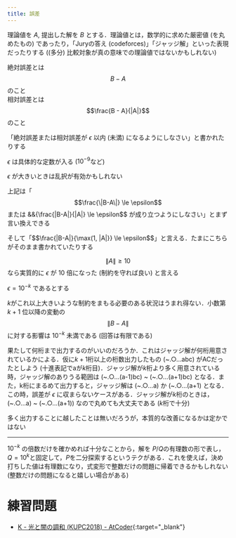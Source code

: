 ```yaml
---
title: 誤差
---
```


理論値を $A$, 提出した解を $B$ とする．理論値とは，数学的に求めた厳密値 (を丸めたもの) であったり，「Juryの答え (codeforces)」「ジャッジ解」といった表現だったりする ((多分) 比較対象が真の意味での理論値ではないかもしれない)

絶対誤差とは $$B - A$$ のこと  
相対誤差とは $$\frac{B - A}{|A|}$$ のこと

「絶対誤差または相対誤差が $\epsilon$ 以内 (未満) になるようにしなさい」と書かれたりする

$\epsilon$ は具体的な定数が入る ($10^{-9}$など)

$\epsilon$ が大きいときは乱択が有効かもしれない

上記は「$$\frac{\|B-A\|} \le \epsilon$$ または &&{\frac{\|B-A\|}{\|A\|} \le \epsilon$$ が成り立つようにしなさい」とまず言い換えできる

そして「$$\frac{\|B-A\|}{\max(1, \|A\|}} \le \epsilon$$」と言える．たまにこちらがそのまま書かれていたりする

$$\|A\| \geq 10$$ なら実質的に $\epsilon$ が $10$ 倍になった (制約を守れば良い) と言える

$\epsilon = 10^{-k}$ であるとする

$k$がこれ以上大きいような制約をまもる必要のある状況はうまれ得ない．小数第 $k+1$ 位以降の変動の $$\|B-A\|$$に対する影響は $10^{-k}$ 未満である (回答は有限である) 

果たして何桁まで出力するのがいいのだろうか．これはジャッジ解が何桁用意されているかによる．仮に$k+1$桁以上の桁数出力したもの (~.○…abc) がACだったとしよう (十進表記でaが$k$桁目)．ジャッジ解が$k$桁より多く用意されている時，ジャッジ解のありうる範囲は (~.○…(a-1)bc) ~ (~.○…(a+1)bc) となる．また，k桁にまるめて出力すると，ジャッジ解は (~.○…a) か (~.○…(a+1) となる．この時，誤差が $\epsilon$ に収まらないケースがある．ジャッジ解が$k$桁のときは，(~.○…a) ~ (~.○…(a+1)) なので丸めても大丈夫である ($k$桁で十分)

多く出力することに越したことは無いだろうが，本質的な改善になるかは定かではない

---

$10^{-k}$ の倍数だけを確かめれば十分なことから，解を $P/Q$の有理数の形で表し，$Q=10^k$と固定して，$P$を二分探索するというテクがある．これを使えば，決め打ちした値は有理数になり，式変形で整数だけの問題に帰着できるかもしれない (整数だけの問題になると嬉しい場合がある)

# 練習問題

* [K - 光と闇の調和 (KUPC2018) - AtCoder](https://beta.atcoder.jp/contests/kupc2018/tasks/kupc2018_k){:target="_blank"}<!--_-->

